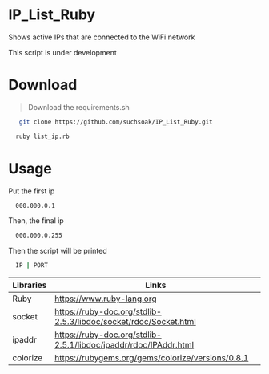 # IP_List_Ruby

Shows active IPs that are connected to the WiFi network

This script is under development

# Download 

> Download the requirements.sh

```sh
   git clone https://github.com/suchsoak/IP_List_Ruby.git
```

```sh
  ruby list_ip.rb
```

# Usage

Put the first ip

```sh
  000.000.0.1
```

Then, the final ip

```sh
  000.000.0.255
```
Then the script will be printed

```sh
  IP | PORT
```

| Libraries |  Links |
| ------ | ------ |
| Ruby | https://www.ruby-lang.org
| socket| https://ruby-doc.org/stdlib-2.5.3/libdoc/socket/rdoc/Socket.html
| ipaddr | https://ruby-doc.org/stdlib-2.5.1/libdoc/ipaddr/rdoc/IPAddr.html
| colorize | https://rubygems.org/gems/colorize/versions/0.8.1






